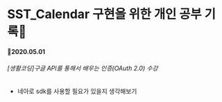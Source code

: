 # SST_Calendar 구현을 위한 개인 공부 기록:pencil:
#### :date:2020.05.01
###### [생활코딩]구글 API를 통해서 배우는 인증(OAuth 2.0) 수강
- 네아로 sdk를 사용할 필요가 있을지 생각해보기
